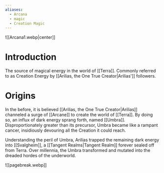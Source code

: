 ```yaml
---
aliases:
  - Arcana
  - magic
  - Creation Magic
---
```


![[Arcana1.webp|center]]

# Introduction
The source of magical energy in the world of [[Terra]]. Commonly referred to as Creation Energy by [[Arilias, the One True Creator|Arilias']] followers.

# Origins
In the before, it is believed [[Arilias, the One True Creator|Arilias]] channeled a surge of [[Arcane]] to create the world of [[Terra]]. By doing so, an influx of dark energy sprang forth, named [[Umbra]]. Disproportionately greater than its precursor, Umbra became like a rampant cancer, insidiously devouring all the Creation it could reach.

Understanding the peril of Umbra, Arilias trapped the remaining dark energy into [[Svalgheim]], a [[Tangent Realms|Tangent Realm]] forever sealed off from Terra. Over millennia, the Umbra transformed and mutated into the dreaded hordes of the underworld.

![[pagebreak.webp]]
